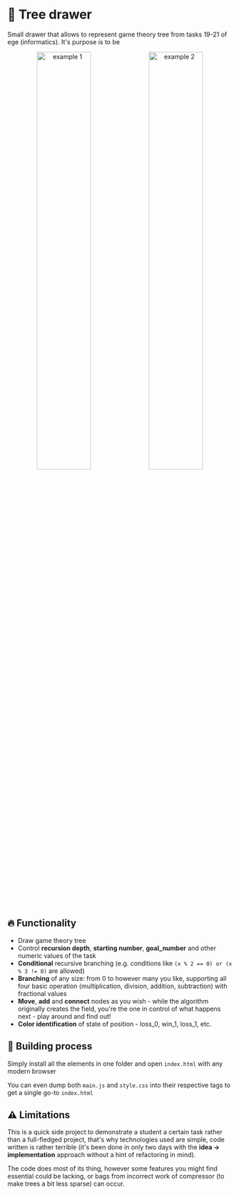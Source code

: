 # :evergreen_tree: Tree drawer

Small drawer that allows to represent game theory tree from tasks 19-21 of
ege (informatics). It's purpose is to be

<p align="center">
<img src="https://i.imgur.com/OWeOekE.png" alt="example 1" style="width: 49%;">
<img src="https://i.imgur.com/6mvgA7V.png" alt="example 2" style="width: 49%;">
</p>

## :fire: Functionality

- Draw game theory tree
- Control **recursion depth**, **starting number**, **goal_number** and other numeric values of the task
- **Conditional** recursive branching (e.g. conditions like `(x % 2 == 0) or (x % 3 != 0)` are allowed)
- **Branching** of any size: from 0 to however many you like, supporting all four basic operation (multiplication, division, addition, subtraction) with fractional values
- **Move**, **add** and **connect** nodes as you wish - while the algorithm originally creates the field,
you're the one in control of what happens next - play around and find out!
- **Color identification** of state of position - loss_0, win_1, loss_1, etc.

## :hammer: Building process
Simply install all the elements in one folder and open `index.html` with any modern browser

You can even dump both `main.js` and `style.css` into their respective tags to get a single go-to `index.html`

## :warning: Limitations

This is a quick side project to demonstrate a student a certain task rather than a full-fledged project,
that's why technologies used are simple, code written is rather terrible (it's been done in only two days
with the **idea -> implementation** approach without a hint of refactoring in mind).

The code does most of its thing, however some features you might find essential could be lacking,
or bags from incorrect work of compressor (to make trees a bit less sparse) can occur.
